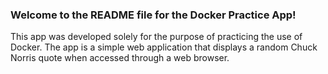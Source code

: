### Welcome to the README file for the Docker Practice App!

This app was developed solely for the purpose of practicing the use of Docker. The app is a simple web application that displays a random Chuck Norris quote when accessed through a web browser.